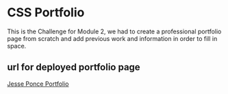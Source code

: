 # CSS Portfolio 

This is the Challenge for Module 2, we had to create a professional portfolio page from scratch and add previous work and information in order to fill in space. 

## url for deployed portfolio page 
[Jesse Ponce Portfolio](https://soulreaper077.github.io/Portfolio-css/)
